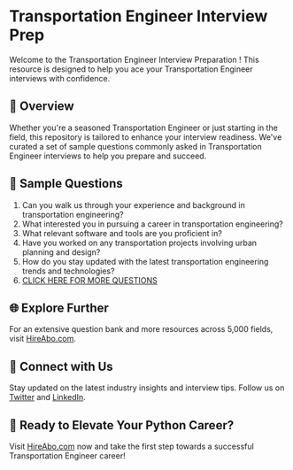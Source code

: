 # Transportation Engineer Interview Prep

Welcome to the Transportation Engineer Interview Preparation ! This resource is designed to help you ace your Transportation Engineer interviews with confidence.

## 🚀 Overview

Whether you're a seasoned Transportation Engineer or just starting in the field, this repository is tailored to enhance your interview readiness. We've curated a set of sample questions commonly asked in Transportation Engineer interviews to help you prepare and succeed.

## 📝 Sample Questions

1. Can you walk us through your experience and background in transportation engineering?
2. What interested you in pursuing a career in transportation engineering?
3. What relevant software and tools are you proficient in?
4. Have you worked on any transportation projects involving urban planning and design?
5. How do you stay updated with the latest transportation engineering trends and technologies?
6. [CLICK HERE FOR MORE QUESTIONS](https://hireabo.com/job/3_0_3/Transportation%20Engineer)

## 🌐 Explore Further

For an extensive question bank and more resources across 5,000 fields, visit [HireAbo.com](https://www.hireabo.com).

## 📱 Connect with Us

Stay updated on the latest industry insights and interview tips. Follow us on [Twitter](https://twitter.com/hireabo) and [LinkedIn](https://www.linkedin.com/in/hire-abo-3609972a8/).

## 🚀 Ready to Elevate Your Python Career?

Visit [HireAbo.com](https://www.hireabo.com) now and take the first step towards a successful Transportation Engineer career!